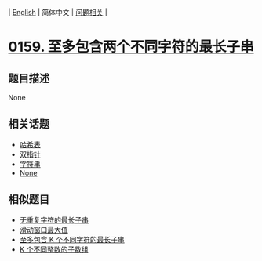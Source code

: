 
| [English](README_EN.md) | 简体中文 | [问题相关](QUESTION.md) |
# [0159. 至多包含两个不同字符的最长子串](https://leetcode-cn.com/problems/longest-substring-with-at-most-two-distinct-characters/)
## 题目描述
None
## 相关话题
- [哈希表](https://leetcode-cn.com/tag/hash-table)
- [双指针](https://leetcode-cn.com/tag/two-pointers)
- [字符串](https://leetcode-cn.com/tag/string)
- [None](https://leetcode-cn.com/tag/sliding-window)
## 相似题目
- [无重复字符的最长子串](../0003/README.md)
- [滑动窗口最大值](../0239/README.md)
- [至多包含 K 个不同字符的最长子串](../0340/README.md)
- [K 个不同整数的子数组](../0992/README.md)
